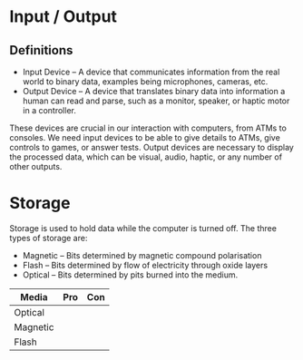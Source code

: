 # Input / Output
## Definitions
- Input Device – A device that communicates information from the real world to binary data, examples being microphones, cameras, etc. 
- Output Device – A device that translates binary data into information a human can read and parse, such as a monitor, speaker, or haptic motor in a controller.

These devices are crucial in our interaction with computers, from ATMs to consoles. We need input devices to be able to give details to ATMs, give controls to games, or answer tests. Output devices are necessary to display the processed data, which can be visual, audio, haptic, or any number of other outputs. 

# Storage

Storage is used to hold data while the computer is turned off. The three types of storage are:
- Magnetic – Bits determined by magnetic compound polarisation 
- Flash – Bits determined by flow of electricity through oxide layers 
- Optical – Bits determined by pits burned into the medium.

Media|Pro|Con
---|---|---
Optical|
Magnetic|
Flash|